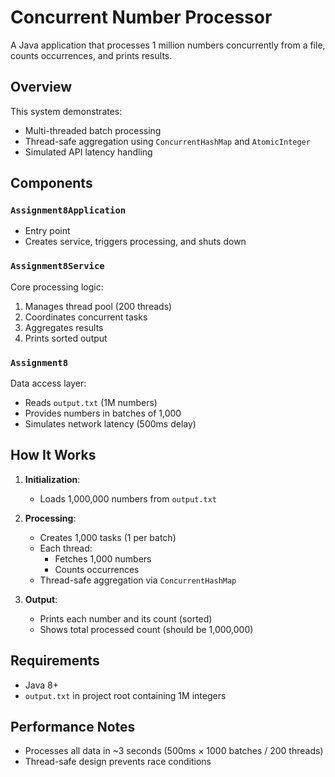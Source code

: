 # Concurrent Number Processor

A Java application that processes 1 million numbers concurrently from a file, counts occurrences, and prints results.

## Overview

This system demonstrates:
- Multi-threaded batch processing
- Thread-safe aggregation using `ConcurrentHashMap` and `AtomicInteger`
- Simulated API latency handling

## Components

### `Assignment8Application`
- Entry point
- Creates service, triggers processing, and shuts down

### `Assignment8Service`
Core processing logic:
1. Manages thread pool (200 threads)
2. Coordinates concurrent tasks
3. Aggregates results
4. Prints sorted output

### `Assignment8`
Data access layer:
- Reads `output.txt` (1M numbers)
- Provides numbers in batches of 1,000
- Simulates network latency (500ms delay)

## How It Works

1. **Initialization**:
    - Loads 1,000,000 numbers from `output.txt`

2. **Processing**:
    - Creates 1,000 tasks (1 per batch)
    - Each thread:
        - Fetches 1,000 numbers
        - Counts occurrences
    - Thread-safe aggregation via `ConcurrentHashMap`

3. **Output**:
    - Prints each number and its count (sorted)
    - Shows total processed count (should be 1,000,000)

## Requirements

- Java 8+
- `output.txt` in project root containing 1M integers

## Performance Notes

- Processes all data in ~3 seconds (500ms × 1000 batches / 200 threads)
- Thread-safe design prevents race conditions